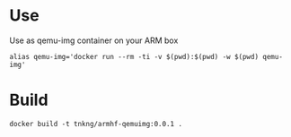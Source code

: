 # Use
Use as qemu-img container on your ARM box
```
alias qemu-img='docker run --rm -ti -v $(pwd):$(pwd) -w $(pwd) qemu-img'
```

# Build
```
docker build -t tnkng/armhf-qemuimg:0.0.1 .
```
